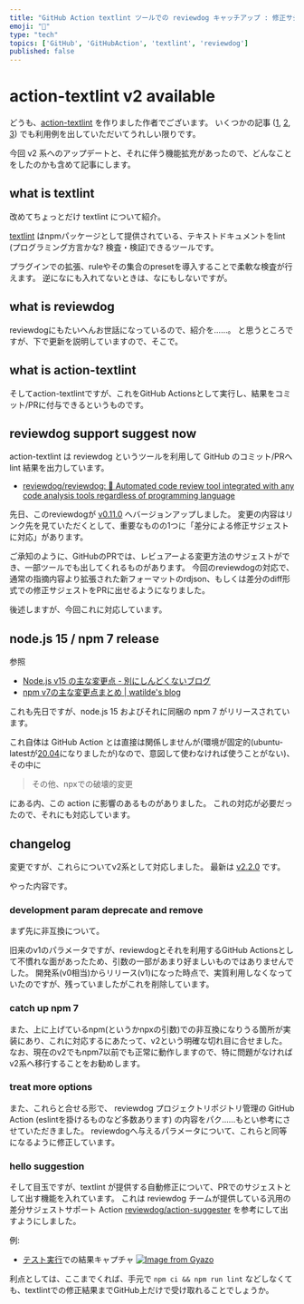 ```yaml
---
title: "GitHub Action textlint ツールでの reviewdog キャッチアップ : 修正サジェスト"
emoji: "🐶"
type: "tech" 
topics: ['GitHub', 'GitHubAction', 'textlint', 'reviewdog']
published: false
---
```

# action-textlint v2 available

どうも、[action-textlint](https://github.com/tsuyoshicho/action-textlint) を作りました作者でございます。
いくつかの記事
([1](https://zenn.dev/serima/articles/4dac7baf0b9377b0b58b),
[2](https://zenn.dev/srz_zumix/articles/cb21af1a86fc01cb829d),
[3](https://zenn.dev/srz_zumix/articles/9404b45e22cdf0f65ddd))
でも利用例を出していただいてうれしい限りです。

今回 v2 系へのアップデートと、それに伴う機能拡充があったので、どんなことをしたのかも含めて記事にします。

## what is textlint

改めてちょっとだけ textlint について紹介。

[textlint](https://github.com/textlint/textlint)
はnpmパッケージとして提供されている、テキストドキュメントをlint (プログラミング方言かな?
検査・検証)できるツールです。

プラグインでの拡張、ruleやその集合のpresetを導入することで柔軟な検査が行えます。
逆になにも入れてないときは、なにもしないですが。

## what is reviewdog

reviewdogにもたいへんお世話になっているので、紹介を……。
と思うところですが、下で更新を説明していますので、そこで。

## what is action-textlint

そしてaction-textlintですが、これをGitHub Actionsとして実行し、結果をコミット/PRに付与できるというものです。

## reviewdog support suggest now

action-textlint は reviewdog というツールを利用して GitHub のコミット/PRへ lint 結果を出力しています。

- [reviewdog/reviewdog: 🐶 Automated code review tool integrated with any code analysis tools regardless of programming language](https://github.com/reviewdog/reviewdog)

先日、このreviewdogが [v0.11.0](https://github.com/reviewdog/reviewdog/releases/tag/v0.11.0)
へバージョンアップしました。
変更の内容はリンク先を見ていただくとして、重要なものの1つに「差分による修正サジェストに対応」があります。

ご承知のように、GitHubのPRでは、レビュアーよる変更方法のサジェストができ、一部ツールでも出してくれるものがあります。
今回のreviewdogの対応で、通常の指摘内容より拡張された新フォーマットのrdjson、もしくは差分のdiff形式での修正サジェストをPRに出せるようになりました。

後述しますが、今回これに対応しています。

## node.js 15 / npm 7 release

参照

- [Node\.js v15 の主な変更点 \- 別にしんどくないブログ](https://shisama.hatenablog.com/entry/2020/10/21/004612)
- [npm v7の主な変更点まとめ \| watilde's blog](https://blog.watilde.com/2020/10/14/npm-v7%E3%81%AE%E4%B8%BB%E3%81%AA%E5%A4%89%E6%9B%B4%E7%82%B9%E3%81%BE%E3%81%A8%E3%82%81/)

これも先日ですが、node.js 15 およびそれに同梱の npm 7 がリリースされています。

これ自体は GitHub Action とは直接は関係しませんが(環境が固定的(ubuntu-latestが[20.04](https://github.blog/changelog/2020-10-29-github-actions-ubuntu-latest-workflows-will-use-ubuntu-20-04/)になりましたが)なので、意図して使わなければ使うことがない)、その中に

> その他、npxでの破壊的変更

にある内、この action に影響のあるものがありました。
これの対応が必要だったので、それにも対応しています。

## changelog

変更ですが、これらについてv2系として対応しました。
最新は [v2.2.0](https://github.com/tsuyoshicho/action-textlint/releases/tag/v2.2.0)
です。

やった内容です。

### development param deprecate and remove

まず先に非互換について。

旧来のv1のパラメータですが、reviewdogとそれを利用するGitHub Actionsとして不慣れな面があったため、引数の一部があまり好ましいものではありませんでした。
開発系(v0相当)からリリース(v1)になった時点で、実質利用しなくなっていたのですが、残っていましたがこれを削除しています。

### catch up npm 7

また、上に上げているnpm(というかnpxの引数)での非互換になりうる箇所が実装にあり、これに対応するにあたって、v2という明確な切れ目に合せました。
なお、現在のv2でもnpm7以前でも正常に動作しますので、特に問題がなければv2系へ移行することをお勧めします。

### treat more options

また、これらと合せる形で、 reviewdog プロジェクトリポジトリ管理の GitHub Action (eslintを掛けるものなど多数あります) の内容をパク……もとい参考にさせていただきました。
reviewdogへ与えるパラメータについて、これらと同等になるように修正しています。

### hello suggestion

そして目玉ですが、textlint が提供する自動修正について、PRでのサジェストとして出す機能を入れています。
これは reviewdog チームが提供している汎用の差分サジェストサポート Action
[reviewdog/action-suggester](https://github.com/reviewdog/action-suggester) を参考にして出すようにしました。

例:

- [テスト実行](https://github.com/tsuyoshicho/action-test-repo/pull/3)での結果キャプチャ
  [![Image from Gyazo](https://i.gyazo.com/77649ba3fb4087667bad2e0079404df6.png)](https://gyazo.com/77649ba3fb4087667bad2e0079404df6)

利点としては、ここまでくれば、手元で `npm ci && npm run lint` などしなくても、textlintでの修正結果までGitHub上だけで受け取れることでしょうか。

